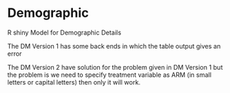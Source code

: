# Demographic
R shiny Model for Demographic Details

The DM Version 1 has some back ends in which the table output gives an error

The DM Version 2 have solution for the problem given in DM Version 1 but the problem is we need to specify treatment variable as ARM (in small letters or capital letters)
then only it will work.
